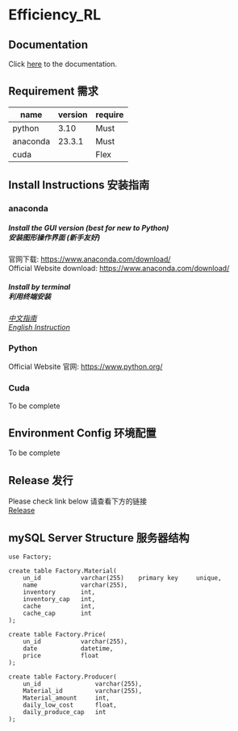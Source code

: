 # Efficiency_RL

## Documentation
Click [here](https://ruihanrzhao.github.io/Efficiency_RL/index.html) to the documentation.

## Requirement 需求

| name     | version | require |
|----------|---------|---------|
| python   | 3.10    | Must    |
| anaconda | 23.3.1  | Must    |
| cuda     |         | Flex    |

## Install Instructions 安装指南
### anaconda
##### Install the GUI version (best for new to Python)<br>安装图形操作界面 (新手友好)
官网下载: https://www.anaconda.com/download/ <br>
Official Website download: https://www.anaconda.com/download/

##### Install by terminal<br>利用终端安装
_[中文指南](https://zhuanlan.zhihu.com/p/397096022)<br>
[English Instruction](https://docs.conda.io/projects/conda/en/latest/user-guide/install/index.html)_

### Python
Official Website 官网: https://www.python.org/

### Cuda
To be complete

## Environment Config 环境配置 
To be complete

## Release 发行
Please check link below
请查看下方的链接<br>
[Release](https://github.com/RuihanRZhao/Efficiency_RL/tree/master/release)

## mySQL Server Structure 服务器结构
```mysql
use Factory;

create table Factory.Material(
    un_id           varchar(255)    primary key     unique,
    name            varchar(255),
    inventory       int,
    inventory_cap   int,
    cache           int,
    cache_cap       int
);

create table Factory.Price(
    un_id           varchar(255),
    date            datetime,
    price           float
);

create table Factory.Producer(
    un_id               varchar(255),
    Material_id         varchar(255),
    Material_amount     int,
    daily_low_cost      float,
    daily_produce_cap   int
);
```
